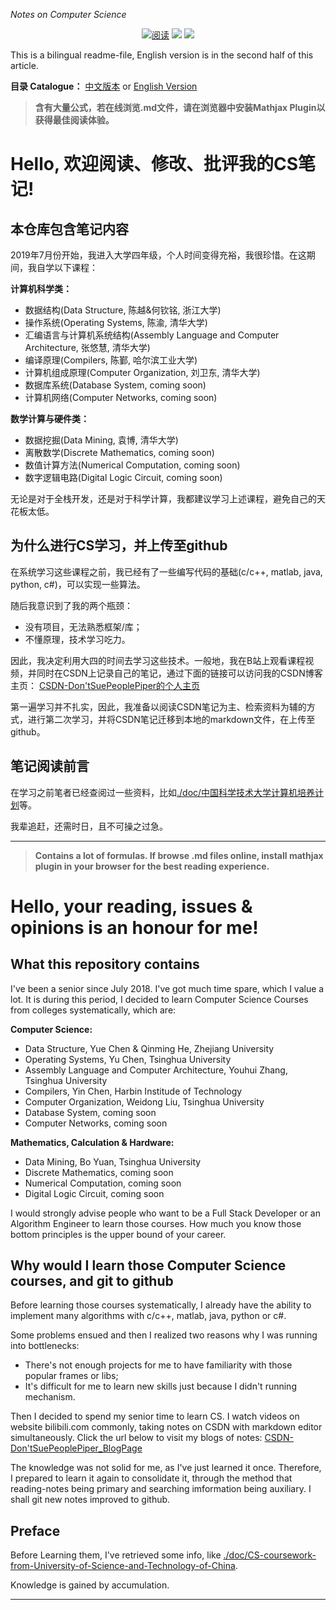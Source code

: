 *Notes on Computer Science*

<p align="center">
  <a href="./cLib/"><img src="https://img.shields.io/badge/代码-file-blue.svg" alt="阅读"></a>
  <a href="https://blog.csdn.net/weixin_42815609"><img src="https://img.shields.io/badge/csdn-博客-red.svg"></a>
  <a href="./doc/matrix.md"><img src="https://img.shields.io/badge/Weixin-公众号-brightgreen.svg"></a>
</p>

This is a bilingual readme-file, English version is in the second half of this article.

**目录 Catalogue：** 
[中文版本](#cVersion) or 
[English Version](#eVersion)

<span id="cVersion"></span>
> **含有大量公式，若在线浏览.md文件，请在浏览器中安装Mathjax Plugin以获得最佳阅读体验。**

# Hello, 欢迎阅读、修改、批评我的CS笔记!

## 本仓库包含笔记内容

2019年7月份开始，我进入大学四年级，个人时间变得充裕，我很珍惜。在这期间，我自学以下课程：

**计算机科学类：**
- 数据结构(Data Structure, 陈越&何钦铭, 浙江大学)
- 操作系统(Operating Systems, 陈渝, 清华大学)
- 汇编语言与计算机系统结构(Assembly Language and Computer Architecture, 张悠慧, 清华大学)
- 编译原理(Compilers, 陈鄞, 哈尔滨工业大学)
- 计算机组成原理(Computer Organization, 刘卫东, 清华大学)
- 数据库系统(Database System, coming soon)
- 计算机网络(Computer Networks, coming soon)

**数学计算与硬件类：**
- 数据挖掘(Data Mining, 袁博, 清华大学)
- 离散数学(Discrete Mathematics, coming soon)
- 数值计算方法(Numerical Computation, coming soon)
- 数字逻辑电路(Digital Logic Circuit, coming soon)

无论是对于全栈开发，还是对于科学计算，我都建议学习上述课程，避免自己的天花板太低。

## 为什么进行CS学习，并上传至github

在系统学习这些课程之前，我已经有了一些编写代码的基础(c/c++, matlab, java, python, c#)，可以实现一些算法。

随后我意识到了我的两个瓶颈：
- 没有项目，无法熟悉框架/库；
- 不懂原理，技术学习吃力。

因此，我决定利用大四的时间去学习这些技术。一般地，我在B站上观看课程视频，并同时在CSDN上记录自己的笔记，通过下面的链接可以访问我的CSDN博客主页：
[CSDN-Don'tSuePeoplePiper的个人主页](https://blog.csdn.net/weixin_42815609)

第一遍学习并不扎实，因此，我准备以阅读CSDN笔记为主、检索资料为辅的方式，进行第二次学习，并将CSDN笔记迁移到本地的markdown文件，在上传至github。

## 笔记阅读前言

在学习之前笔者已经查阅过一些资料，比如[./doc/中国科学技术大学计算机培养计划](./doc/计算机科学与技术专业-培养方案-中国科学技术大学.doc)等。

我辈追赶，还需时日，且不可操之过急。

****

<span id="eVersion"></span>
> **Contains a lot of formulas. If browse .md files online, install mathjax plugin in your browser for the best reading experience.**

# Hello, your reading,  issues & opinions is an honour for me!

## What this repository contains

I've been a senior since July 2018. I've got much time spare, which I value a lot. It is during this period, I decided to learn Computer Science Courses from colleges systematically, which are:

**Computer Science:**
- Data Structure, Yue Chen & Qinming He, Zhejiang University
- Operating Systems, Yu Chen, Tsinghua University
- Assembly Language and Computer Architecture, Youhui Zhang, Tsinghua University
- Compilers, Yin Chen, Harbin Institude of Technology
- Computer Organization, Weidong Liu, Tsinghua University
- Database System, coming soon
- Computer Networks, coming soon

**Mathematics, Calculation & Hardware:**
- Data Mining, Bo Yuan, Tsinghua University
- Discrete Mathematics, coming soon
- Numerical Computation, coming soon
- Digital Logic Circuit, coming soon

I would strongly advise people who want to be a Full Stack Developer or an Algorithm Engineer to learn those courses. How much you know those bottom principles is the upper bound of your career.

## Why would I learn those Computer Science courses, and git to github

Before learning those courses systematically, I already have the ability to implement many algorithms with c/c++, matlab, java, python or c#.

Some problems ensued and then I realized two reasons why I was running into bottlenecks:
- There's not enough projects for me to have familiarity with those popular frames or libs;
- It's difficult for me to learn new skills just because I didn't running mechanism.

Then I decided to spend my senior time to learn CS. I watch videos on website bilibili.com commonly, taking notes on CSDN with markdown editor simultaneously. Click the url below to visit my blogs of notes:
[CSDN-Don'tSuePeoplePiper_BlogPage](https://blog.csdn.net/weixin_42815609)

The knowledge was not solid for me, as I've just learned it once. Therefore, I prepared to learn it again to consolidate it, through the method that reading-notes being primary and searching imformation being auxiliary. I shall git new notes improved to github.

## Preface

Before Learning them, I've retrieved some info, like [./doc/CS-coursework-from-University-of-Science-and-Technology-of-China](./doc/计算机科学与技术专业-培养方案-中国科学技术大学.doc).

Knowledge is gained by accumulation.

****
